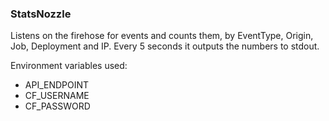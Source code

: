 ### StatsNozzle

Listens on the firehose for events and counts them, by EventType, Origin, Job, Deployment and IP. Every 5 seconds it outputs the numbers to stdout.

Environment variables used:

* API_ENDPOINT
* CF_USERNAME
* CF_PASSWORD